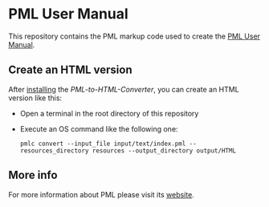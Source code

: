 # PML User Manual

This repository contains the PML markup code used to create the [PML User Manual](https://www.pml-lang.dev/docs/user_manual/index.html).

## Create an HTML version

After [installing](https://www.pml-lang.dev/downloads/install.html) the _PML-to-HTML-Converter_, you can create an HTML version like this:
- Open a terminal in the root directory of this repository
- Execute an OS command like the following one:
  
  `pmlc convert --input_file input/text/index.pml --resources_directory resources --output_directory output/HTML`

## More info

For more information about PML please visit its [website](https://www.pml-lang.dev).